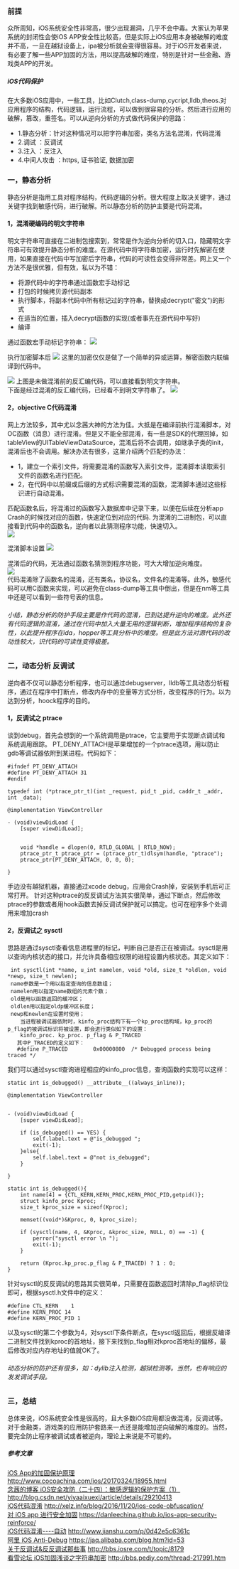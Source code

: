 ### 前提
众所周知，iOS系统安全性非常高，很少出现漏洞，几乎不会中毒。大家认为苹果系统的封闭性会使iOS APP安全性比较高，但是实际上iOS应用本身被破解的难度并不高，一旦在越狱设备上，ipa被分析就会变得很容易。对于iOS开发者来说，有必要了解一些APP加固的方法，用以提高破解的难度，特别是针对一些金融、游戏类APP的开发。
##### iOS代码保护
在大多数iOS应用中，一些工具，比如Clutch,class-dump,cycript,lldb,theos.对应用程序的结构，代码逻辑，运行流程，可以做到很容易的分析。然后进行应用的破解，篡改，重签名。可以从逆向分析的方式做代码保护的思路：

- 1.静态分析：针对这种情况可以把字符串加密，类名方法名混淆，代码混淆
- 2.调试	：反调试
- 3.注入	：反注入
- 4.中间人攻击 ：https, 证书验证, 数据加密

### 一，静态分析
静态分析是指用工具对程序结构，代码逻辑的分析。很大程度上取决关键字，通过关键字找到敏感代码，进行破解。所以静态分析的防护主要是代码混淆。
#### 1，混淆硬编码的明文字符串
明文字符串可直接在二进制包搜索到，常常是作为逆向分析的切入口，隐藏明文字符串可有效提升静态分析的难度。在源代码中将字符串加密，运行时先解密在使用，如果直接在代码中写加密后字符串，代码的可读性会变得非常差。网上又一个方法不是很优雅，但有效，私以为不错：

- 将源代码中的字符串通过函数宏手动标记
- 打包的时候拷贝源代码副本
- 执行脚本，将副本代码中所有标记过的字符串，替换成decrypt("密文")的形式
- 在适当的位置，插入decrypt函数的实现(或者事先在源代码中写好)
- 编译

通过函数宏手动标记字符串：
![](字符串混淆前的代码.png)

执行加密脚本后
![](字符串混淆后的代码.png)
这里的加密仅仅是做了一个简单的异或运算，解密函数内联编译到代码中。

![](字符串混淆前反汇编.png)
上图是未做混淆前的反汇编代码，可以直接看到明文字符串。  
下面是经过混淆的反汇编代码，已经看不到明文字符串了。
![](字符串混淆后反汇编.png)

#### 2，objective C代码混淆
网上方法较多，其中尤以念茜大神的方法为佳。大抵是在编译前执行混淆脚本，对OC函数（消息）进行混淆。但是又不能全部混淆，有一些是SDK的代理回掉，如tableView的UITableViewDataSource，混淆后将不会调用，如继承子类的init，混淆后也不会调用。解决办法有很多，这里介绍两个匹配的办法：  

- 1，建立一个索引文件，将需要混淆的函数写入索引文件，混淆脚本读取索引文件的函数名进行匹配。
- 2，在代码中以前缀或后缀的方式标识需要混淆的函数，混淆脚本通过这些标识进行自动混淆。

匹配函数名后，将混淆过的函数写入数据库中记录下来，以便在后续在分析app Crash的时候找对应的函数，快速定位到对应的代码.
为混淆的二进制包，可以直接看到代码中的函数名，逆向者以此猜测程序功能，快速切入。  
![](未混淆前.png)  

混淆脚本设置
![](混淆脚本设置.png)  

混淆后的代码，无法通过函数名猜测到程序功能，可大大增加逆向难度。  
![](混淆后.png)  
代码混淆除了函数名的混淆，还有类名，协议名，文件名的混淆等。此外，敏感代码可以用C函数来实现，可以避免在class-dump等工具中倒出，但是在nm等工具中还是可以看到一些符号表的信息。

###### 小结，静态分析的防护手段主要是作代码的混淆，已到达提升逆向的难度。此外还有代码逻辑的混淆，通过在代码中加入大量无用的逻辑判断，增加程序结构的复杂性，以此提升程序在ida，hopper等工具分析中的难度。但是此方法对源代码的改动性较大，识代码的可读性变得极差。

### 二，动态分析 反调试
逆向者不仅可以静态分析程序，也可以通过debugserver，lldb等工具动态分析程序，通过在程序中打断点，修改内存中的变量等方式分析，改变程序的行为。以为达到分析，hoock程序的目的。
#### 1，反调试之 ptrace
谈到debug，首先会想到的一个系统调用是ptrace，它主要用于实现断点调试和系统调用跟踪。 PT_DENY_ATTACH是苹果增加的一个ptrace选项，用以防止gdb等调试器依附到某进程。代码如下：  

```
#ifndef PT_DENY_ATTACH
#define PT_DENY_ATTACH 31
#endif

typedef int (*ptrace_ptr_t)(int _request, pid_t _pid, caddr_t _addr, int _data);

@implementation ViewController

- (void)viewDidLoad {
    [super viewDidLoad];


    void *handle = dlopen(0, RTLD_GLOBAL | RTLD_NOW);
    ptrace_ptr_t ptrace_ptr = (ptrace_ptr_t)dlsym(handle, "ptrace");
    ptrace_ptr(PT_DENY_ATTACH, 0, 0, 0);

}
```
手边没有越狱机器，直接通过xcode debug，应用会Crash掉，安装到手机后可正常打开。 
针对这种ptrace的反反调试方法其实很简单，通过下断点，然后修改ptrace的参数或者用hook函数去掉反调试保护就可以搞定。也可在程序多个处调用来增加crash

#### 2，反调试之 sysctl
思路是通过sysctl查看信息进程里的标记，判断自己是否正在被调试。sysctl是用以查询内核状态的接口，并允许具备相应权限的进程设置内核状态。其定义如下：

```
 int sysctl(int *name, u_int namelen, void *old, size_t *oldlen, void *newp, size_t newlen);
 name参数是一个用以指定查询的信息数组；
 namelen用以指定name数组的元素个数；
 old是用以函数返回的缓冲区；
 oldlen用以指定oldp缓冲区长度；
 newp和newlen在设置时使用；
 	当进程被调试器依附时，kinfo_proc结构下有一个kp_proc结构域，kp_proc的p_flag的被调试标识将被设置，即会进行类似如下的设置：
 	kinfo_proc. kp_proc. p_flag & P_TRACED
   其中P_TRACED的定义如下：
   #define P_TRACED        0x00000800  /* Debugged process being traced */
```
我们可以通过sysctl查询进程相应的kinfo_proc信息，查询函数的实现可以这样：

```
static int is_debugged() __attribute__((always_inline));

@implementation ViewController


- (void)viewDidLoad {
    [super viewDidLoad];

    if (is_debugged() == YES) {
        self.label.text = @"is_debugged ";
        exit(-1);
    }else{
        self.label.text = @"not is_debugged";
    }

}

static int is_debugged(){
    int name[4] = {CTL_KERN,KERN_PROC,KERN_PROC_PID,getpid()};
    struct kinfo_proc Kproc;
    size_t kproc_size = sizeof(Kproc);
    
    memset((void*)&Kproc, 0, kproc_size);
    
    if (sysctl(name, 4, &Kproc, &kproc_size, NULL, 0) == -1) {
        perror("sysctl error \n ");
        exit(-1);
    }
    
    return (Kproc.kp_proc.p_flag & P_TRACED) ? 1 : 0;
}

```
针对sysctl的反反调试的思路其实很简单，只需要在函数返回时清除p_flag标识位即可，根据sysctl.h文件中的定义：  

```
#define	CTL_KERN	1
#define	KERN_PROC 14
#define	KERN_PROC_PID 1
```
以及sysctl的第二个参数为4，对sysctl下条件断点，在sysctl返回后，根据反编译二进制文件找到kproc的首地址，接下来找到p_flag相对kproc首地址的偏移，最后修改对应内存地址的值就OK了。

###### 动态分析的防护还有很多，如：dylib注入检测，越狱检测等。当然，也有响应的发发调试手段。

### 三，总结
总体来说，iOS系统安全性是很高的，且大多数iOS应用都没做混淆，反调试等。对于金融类，游戏类的应用防护套路来一点还是能增加逆向破解的难度的。当然，要完全防止程序被调试或者被逆向，理论上来说是不可能的。

##### 参考文章
[iOS App的加固保护原理](http://www.cocoachina.com/ios/20170324/18955.html) http://www.cocoachina.com/ios/20170324/18955.html  
[念茜的博客 iOS安全攻防（二十四）：敏感逻辑的保护方案（1）](http://blog.csdn.net/yiyaaixuexi/article/details/29210413) http://blog.csdn.net/yiyaaixuexi/article/details/29210413  
[iOS代码混淆](http://xelz.info/blog/2016/11/20/ios-code-obfuscation/) http://xelz.info/blog/2016/11/20/ios-code-obfuscation/  
[对 iOS app 进行安全加固](https://danleechina.github.io/ios-app-security-reinforce/) https://danleechina.github.io/ios-app-security-reinforce/  
[iOS代码混淆----自动](http://www.jianshu.com/p/0d42e5c6361c) http://www.jianshu.com/p/0d42e5c6361c  
[阿里 iOS Anti-Debug](https://jaq.alibaba.com/blog.htm?id=53) https://jaq.alibaba.com/blog.htm?id=53  
[关于反调试&反反调试那些事](http://bbs.iosre.com/t/topic/8179)  http://bbs.iosre.com/t/topic/8179  
[看雪论坛 iOS加固浅谈之字符串加密](http://bbs.pediy.com/thread-217991.htm) http://bbs.pediy.com/thread-217991.htm

